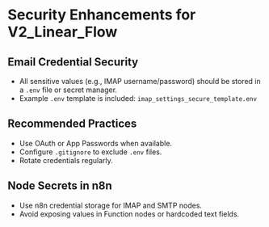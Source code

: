 # Security Enhancements for V2_Linear_Flow

## Email Credential Security
- All sensitive values (e.g., IMAP username/password) should be stored in a `.env` file or secret manager.
- Example `.env` template is included: `imap_settings_secure_template.env`

## Recommended Practices
- Use OAuth or App Passwords when available.
- Configure `.gitignore` to exclude `.env` files.
- Rotate credentials regularly.

## Node Secrets in n8n
- Use n8n credential storage for IMAP and SMTP nodes.
- Avoid exposing values in Function nodes or hardcoded text fields.